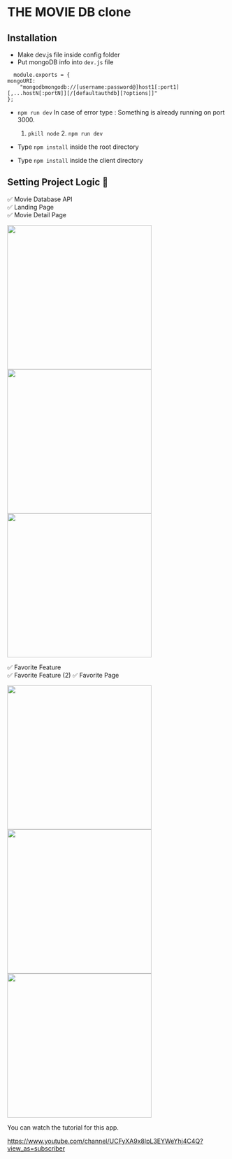 # THE MOVIE DB clone

## Installation
- Make dev.js file inside config folder
- Put mongoDB info into ``dev.js`` file 
```JS
  module.exports = {
mongoURI:
    "mongodbmongodb://[username:password@]host1[:port1][,...hostN[:portN]][/[defaultauthdb][?options]]"
};
  ```
- `npm run dev` 
 In case of error type : Something is already running on port 3000.
     1. `pkill node` 2. `npm run dev`

- Type `npm install` inside the root directory 
- Type `npm install` inside the client directory

## Setting Project Logic 🚀
✅ Movie Database API    
✅ Landing Page    
✅ Movie Detail Page

<img src="https://user-images.githubusercontent.com/63557021/107699275-25441a80-6cb6-11eb-85af-586c469cccd3.png" width="330"><img src="https://user-images.githubusercontent.com/63557021/107699719-c4691200-6cb6-11eb-832f-0d44a37fa032.png" width="330"><img src="https://user-images.githubusercontent.com/63557021/107703568-1a8c8400-6cbc-11eb-971f-751297bb8feb.png" width="330">

✅ Favorite Feature    
✅ Favorite Feature (2)
✅ Favorite Page

<img src="https://user-images.githubusercontent.com/63557021/107703647-3a23ac80-6cbc-11eb-9747-c390a56f9d89.png" width="330"><img src="https://user-images.githubusercontent.com/63557021/107703723-5e7f8900-6cbc-11eb-8a51-b27df5141b81.png" width="330"><img src="https://user-images.githubusercontent.com/63557021/107703835-88d14680-6cbc-11eb-8a85-cbd49c440333.png" width="330">






You can watch the tutorial for this app.

https://www.youtube.com/channel/UCFyXA9x8lpL3EYWeYhj4C4Q?view_as=subscriber
